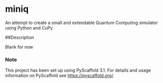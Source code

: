 # miniq
An attempt to create a small and extendable Quantum Computing simulator using Python and CuPy

##Description

Blank for now


### Note


This project has been set up using PyScaffold 3.1. For details and usage
information on PyScaffold see https://pyscaffold.org/.
